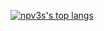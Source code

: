 [![npv3s's top langs](https://github-readme-stats.vercel.app/api/top-langs/?username=npv3s&layout=compact&theme=dark&langs_count=10&exclude_repo=AlgLabs,AlgLabs2,JavaLabs&hide=html)](#)
